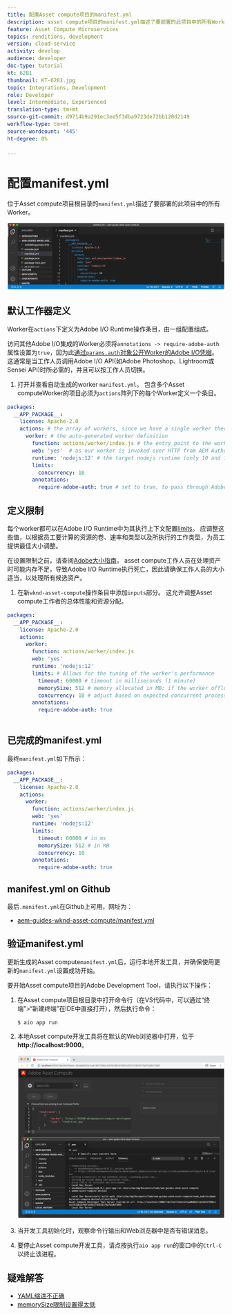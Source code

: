 ```yaml
---
title: 配置Asset compute项目的manifest.yml
description: asset compute项目的manifest.yml描述了要部署的此项目中的所有Worker。
feature: Asset Compute Microservices
topics: renditions, development
version: cloud-service
activity: develop
audience: developer
doc-type: tutorial
kt: 6281
thumbnail: KT-6281.jpg
topic: Integrations, Development
role: Developer
level: Intermediate, Experienced
translation-type: tm+mt
source-git-commit: d9714b9a291ec3ee5f3dba9723de72bb120d2149
workflow-type: tm+mt
source-wordcount: '445'
ht-degree: 0%

---
```



# 配置manifest.yml

位于Asset compute项目根目录的`manifest.yml`描述了要部署的此项目中的所有Worker。

![manifest.yml](./assets/manifest/manifest.png)

## 默认工作器定义

Worker在`actions`下定义为Adobe I/O Runtime操作条目，由一组配置组成。

访问其他Adobe I/O集成的Worker必须将`annotations -> require-adobe-auth`属性设置为`true`，因为此[通过`params.auth`对象公开Worker的Adobe I/O凭据](https://docs.adobe.com/content/help/en/asset-compute/using/extend/develop-custom-application.html#access-adobe-apis)。 这通常是当工作人员调用Adobe I/O API(如Adobe Photoshop、Lightroom或Sensei API)时所必需的，并且可以按工作人员切换。

1. 打开并查看自动生成的worker `manifest.yml`。 包含多个Asset computeWorker的项目必须为`actions`阵列下的每个Worker定义一个条目。

```yml
packages:
  __APP_PACKAGE__:
    license: Apache-2.0
    actions: # the array of workers, since we have a single worker there is only one entry beneath actions
      worker: # the auto-generated worker definition
        function: actions/worker/index.js # the entry point to the worker 
        web: 'yes'  # as our worker is invoked over HTTP from AEM Author service
        runtime: 'nodejs:12' # the target nodejs runtime (only 10 and 12 are supported)
        limits:
          concurrency: 10
        annotations:
          require-adobe-auth: true # set to true, to pass through Adobe I/O access token/client id via params.auth in the worker, typically required when the worker calls out to Adobe I/O APIs such as the Adobe Photoshop, Lightroom or Sensei APIs.
```

## 定义限制

每个worker都可以在Adobe I/O Runtime中为其执行上下文配置[limits](https://www.adobe.io/apis/experienceplatform/runtime/docs.html#!adobedocs/adobeio-runtime/master/guides/system_settings.md)。 应调整这些值，以根据员工要计算的资源的卷、速率和类型以及所执行的工作类型，为员工提供最佳大小调整。

在设置限制之前，请查阅[Adobe大小指南](https://docs.adobe.com/content/help/en/asset-compute/using/extend/develop-custom-application.html#sizing-workers)。 asset compute工作人员在处理资产时可能内存不足，导致Adobe I/O Runtime执行死亡，因此请确保工作人员的大小适当，以处理所有候选资产。

1. 在新`wknd-asset-compute`操作条目中添加`inputs`部分。 这允许调整Asset compute工作者的总体性能和资源分配。

```yml
packages:
  __APP_PACKAGE__:
    license: Apache-2.0
    actions: 
      worker:
        function: actions/worker/index.js 
        web: 'yes' 
        runtime: 'nodejs:12'
        limits: # Allows for the tuning of the worker's performance
          timeout: 60000 # timeout in milliseconds (1 minute)
          memorySize: 512 # memory allocated in MB; if the worker offloads heavy computational work to other Web services this number can be reduced
          concurrency: 10 # adjust based on expected concurrent processing and timeout 
        annotations:
          require-adobe-auth: true
           
```

## 已完成的manifest.yml

最终`manifest.yml`如下所示：

```yml
packages:
  __APP_PACKAGE__:
    license: Apache-2.0
    actions: 
      worker:
        function: actions/worker/index.js 
        web: 'yes' 
        runtime: 'nodejs:12'
        limits:
          timeout: 60000 # in ms
          memorySize: 512 # in MB
          concurrency: 10 
        annotations:
          require-adobe-auth: true
```

## manifest.yml on Github

最后`.manifest.yml`在Github上可用，网址为：

+ [aem-guides-wknd-asset-compute/manifest.yml](https://github.com/adobe/aem-guides-wknd-asset-compute/blob/master/manifest.yml)


## 验证manifest.yml

更新生成的Asset compute`manifest.yml`后，运行本地开发工具，并确保使用更新的`manifest.yml`设置成功开始。

要开始Asset compute项目的Adobe Development Tool，请执行以下操作：

1. 在Asset compute项目根目录中打开命令行（在VS代码中，可以通过“终端”>“新建终端”在IDE中直接打开），然后执行命令：

   ```
   $ aio app run
   ```

1. 本地Asset compute开发工具将在默认的Web浏览器中打开，位于&#x200B;__http://localhost:9000__。

   ![aio app run](assets/environment-variables/aio-app-run.png)

1. 当开发工具初始化时，观察命令行输出和Web浏览器中是否有错误消息。
1. 要停止Asset compute开发工具，请点按执行`aio app run`的窗口中的`Ctrl-C`以终止该进程。

## 疑难解答

+ [YAML缩进不正确](../troubleshooting.md#incorrect-yaml-indentation)
+ [memorySize限制设置得太低](../troubleshooting.md#memorysize-limit-is-set-too-low)
